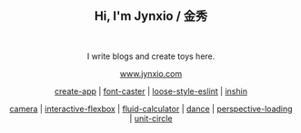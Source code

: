 <h2 align="center">Hi, I'm Jynxio / 金秀</h2>
<br/>
<p align="center">I write blogs and create toys here.</p>
<p align="center"><a href="https://www.jynxio.com">www.jynxio.com</a></p>
<p align="center">
    <a href="https://github.com/jynxio/create-app">create-app</a>
    |
    <a href="https://github.com/jynxio/font-caster">font-caster</a>
    |
    <a href="https://github.com/jynxio/loose-style-eslint">loose-style-eslint</a>
    |
    <a href="https://github.com/jynxio/inshin">inshin</a>
</p>
<p align="center">
    <a href="https://github.com/jynxio/camera">camera</a>
    |
    <a href="https://github.com/jynxio/interactive-flexbox">interactive-flexbox</a>
    |
    <a href="https://github.com/jynxio/fluid-calculator">fluid-calculator</a>
    |
    <a href="https://github.com/jynxio/dance">dance</a>
    |
    <a href="https://github.com/jynxio/perspective-loading">perspective-loading</a>
    |
    <a href="https://github.com/jynxio/unit-circle">unit-circle</a>
</p>
